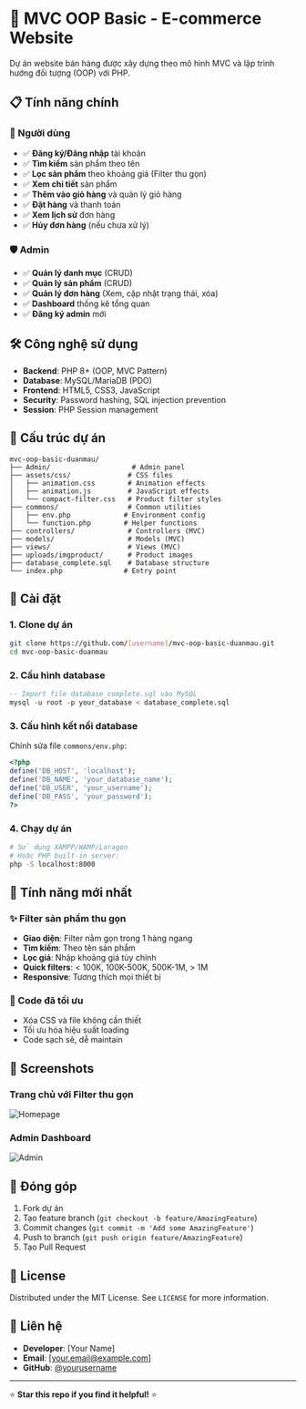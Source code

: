 # 🛒 MVC OOP Basic - E-commerce Website

Dự án website bán hàng được xây dựng theo mô hình MVC và lập trình hướng đối tượng (OOP) với PHP.

## 📋 Tính năng chính

### 👤 Người dùng
- ✅ **Đăng ký/Đăng nhập** tài khoản
- ✅ **Tìm kiếm** sản phẩm theo tên
- ✅ **Lọc sản phẩm** theo khoảng giá (Filter thu gọn)
- ✅ **Xem chi tiết** sản phẩm
- ✅ **Thêm vào giỏ hàng** và quản lý giỏ hàng
- ✅ **Đặt hàng** và thanh toán
- ✅ **Xem lịch sử** đơn hàng
- ✅ **Hủy đơn hàng** (nếu chưa xử lý)

### 🛡️ Admin
- ✅ **Quản lý danh mục** (CRUD)
- ✅ **Quản lý sản phẩm** (CRUD) 
- ✅ **Quản lý đơn hàng** (Xem, cập nhật trạng thái, xóa)
- ✅ **Dashboard** thống kê tổng quan
- ✅ **Đăng ký admin** mới

## 🛠️ Công nghệ sử dụng

- **Backend**: PHP 8+ (OOP, MVC Pattern)
- **Database**: MySQL/MariaDB (PDO)
- **Frontend**: HTML5, CSS3, JavaScript
- **Security**: Password hashing, SQL injection prevention
- **Session**: PHP Session management

## 📁 Cấu trúc dự án

```
mvc-oop-basic-duanmau/
├── Admin/                    # Admin panel
├── assets/css/              # CSS files
│   ├── animation.css        # Animation effects
│   ├── animation.js         # JavaScript effects  
│   └── compact-filter.css   # Product filter styles
├── commons/                 # Common utilities
│   ├── env.php             # Environment config
│   └── function.php        # Helper functions
├── controllers/             # Controllers (MVC)
├── models/                  # Models (MVC)
├── views/                   # Views (MVC)
├── uploads/imgproduct/      # Product images
├── database_complete.sql    # Database structure
└── index.php               # Entry point
```

## 🚀 Cài đặt

### 1. Clone dự án
```bash
git clone https://github.com/[username]/mvc-oop-basic-duanmau.git
cd mvc-oop-basic-duanmau
```

### 2. Cấu hình database
```sql
-- Import file database_complete.sql vào MySQL
mysql -u root -p your_database < database_complete.sql
```

### 3. Cấu hình kết nối database
Chỉnh sửa file `commons/env.php`:
```php
<?php
define('DB_HOST', 'localhost');
define('DB_NAME', 'your_database_name');
define('DB_USER', 'your_username'); 
define('DB_PASS', 'your_password');
?>
```

### 4. Chạy dự án
```bash
# Sử dụng XAMPP/WAMP/Laragon
# Hoặc PHP built-in server:
php -S localhost:8000
```

## 🎨 Tính năng mới nhất

### ✨ Filter sản phẩm thu gọn
- **Giao diện**: Filter nằm gọn trong 1 hàng ngang
- **Tìm kiếm**: Theo tên sản phẩm
- **Lọc giá**: Nhập khoảng giá tùy chỉnh
- **Quick filters**: < 100K, 100K-500K, 500K-1M, > 1M
- **Responsive**: Tương thích mọi thiết bị

### 🔧 Code đã tối ưu
- Xóa CSS và file không cần thiết
- Tối ưu hóa hiệu suất loading
- Code sạch sẽ, dễ maintain

## 📸 Screenshots

### Trang chủ với Filter thu gọn
![Homepage](screenshot-homepage.png)

### Admin Dashboard  
![Admin](screenshot-admin.png)

## 🤝 Đóng góp

1. Fork dự án
2. Tạo feature branch (`git checkout -b feature/AmazingFeature`)
3. Commit changes (`git commit -m 'Add some AmazingFeature'`)
4. Push to branch (`git push origin feature/AmazingFeature`)
5. Tạo Pull Request

## 📝 License

Distributed under the MIT License. See `LICENSE` for more information.

## 📧 Liên hệ

- **Developer**: [Your Name]
- **Email**: [your.email@example.com]
- **GitHub**: [@yourusername](https://github.com/yourusername)

---

⭐ **Star this repo if you find it helpful!** ⭐
